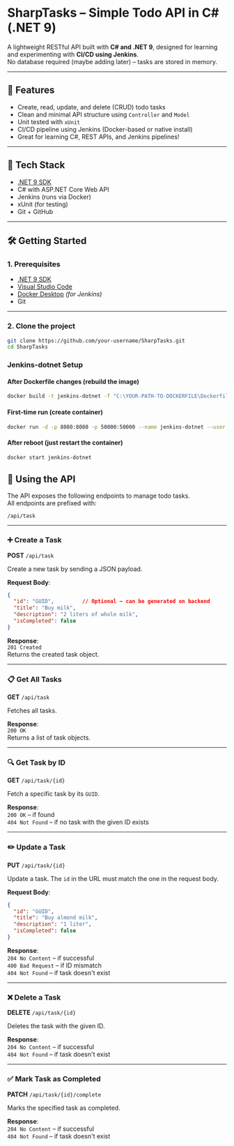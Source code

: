 # SharpTasks – Simple Todo API in C# (.NET 9)

A lightweight RESTful API built with **C# and .NET 9**, designed for learning and experimenting with **CI/CD using Jenkins**.  
No database required (maybe adding later) – tasks are stored in memory.

---

## 🚀 Features

- Create, read, update, and delete (CRUD) todo tasks
- Clean and minimal API structure using `Controller` and `Model`
- Unit tested with `xUnit`
- CI/CD pipeline using Jenkins (Docker-based or native install)
- Great for learning C#, REST APIs, and Jenkins pipelines!

---

## 🔧 Tech Stack

- [.NET 9 SDK](https://dotnet.microsoft.com/en-us/download/dotnet/9.0)
- C# with ASP.NET Core Web API
- Jenkins (runs via Docker)
- xUnit (for testing)
- Git + GitHub

---

## 🛠️ Getting Started

### 1. Prerequisites

- [.NET 9 SDK](https://dotnet.microsoft.com/en-us/download/dotnet/9.0)
- [Visual Studio Code](https://code.visualstudio.com/)
- [Docker Desktop](https://www.docker.com/products/docker-desktop) *(for Jenkins)*
- Git

---

### 2. Clone the project

```bash
git clone https://github.com/your-username/SharpTasks.git
cd SharpTasks
```
###  Jenkins-dotnet Setup

#### After Dockerfile changes (rebuild the image)
```bash
docker build -t jenkins-dotnet -f "C:\YOUR-PATH-TO-DOCKERFILE\Dockerfile" .
```

#### First-time run (create container)
```bash
docker run -d -p 8080:8080 -p 50000:50000 --name jenkins-dotnet --user root -v jenkins_home:/var/jenkins_home jenkins-dotnet
```

#### After reboot (just restart the container)
```bash
docker start jenkins-dotnet
```

## 🧰 Using the API

The API exposes the following endpoints to manage todo tasks.  
All endpoints are prefixed with:

```
/api/task
```

---

### ➕ Create a Task

**POST** `/api/task`

Create a new task by sending a JSON payload.

**Request Body**:
```json
{
  "id": "GUID",         // Optional – can be generated on backend
  "title": "Buy milk",
  "description": "2 liters of whole milk",
  "isCompleted": false
}
```

**Response**:  
`201 Created`  
Returns the created task object.

---

### 📋 Get All Tasks

**GET** `/api/task`

Fetches all tasks.

**Response**:  
`200 OK`  
Returns a list of task objects.

---

### 🔍 Get Task by ID

**GET** `/api/task/{id}`

Fetch a specific task by its `GUID`.

**Response**:  
`200 OK` – if found  
`404 Not Found` – if no task with the given ID exists

---

### ✏️ Update a Task

**PUT** `/api/task/{id}`

Update a task. The `id` in the URL must match the one in the request body.

**Request Body**:
```json
{
  "id": "GUID",
  "title": "Buy almond milk",
  "description": "1 liter",
  "isCompleted": false
}
```

**Response**:  
`204 No Content` – if successful  
`400 Bad Request` – if ID mismatch  
`404 Not Found` – if task doesn't exist

---

### ❌ Delete a Task

**DELETE** `/api/task/{id}`

Deletes the task with the given ID.

**Response**:  
`204 No Content` – if successful  
`404 Not Found` – if task doesn't exist

---

### ✅ Mark Task as Completed

**PATCH** `/api/task/{id}/complete`

Marks the specified task as completed.

**Response**:  
`204 No Content` – if successful  
`404 Not Found` – if task doesn't exist
